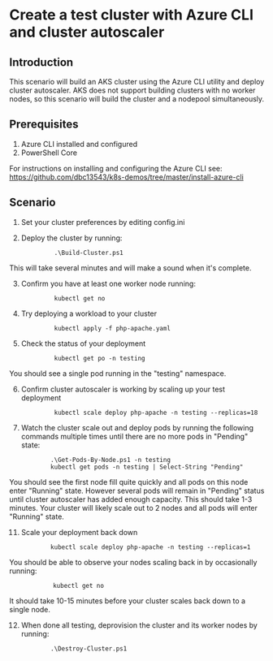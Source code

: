 # Create a test cluster with Azure CLI and cluster autoscaler

## Introduction
This scenario will build an AKS cluster using the Azure CLI utility and deploy cluster autoscaler.  AKS does not support building clusters with no worker nodes, so this scenario will build the cluster and a nodepool simultaneously.

## Prerequisites
1. Azure CLI installed and configured
2. PowerShell Core

For instructions on installing and configuring the Azure CLI see:
https://github.com/dbc13543/k8s-demos/tree/master/install-azure-cli

## Scenario

1. Set your cluster preferences by editing config.ini
2. Deploy the cluster by running:

                .\Build-Cluster.ps1

This will take several minutes and will make a sound when it's complete.

3. Confirm you have at least one worker node running:

                kubectl get no

4. Try deploying a workload to your cluster

                kubectl apply -f php-apache.yaml

5. Check the status of your deployment

                kubectl get po -n testing

You should see a single pod running in the "testing" namespace.

6. Confirm cluster autoscaler is working by scaling up your test deployment

                kubectl scale deploy php-apache -n testing --replicas=18

10. Watch the cluster scale out and deploy pods by running the following commands multiple times until there are no more pods in "Pending" state:

                .\Get-Pods-By-Node.ps1 -n testing
                kubectl get pods -n testing | Select-String "Pending"

You should see the first node fill quite quickly and all pods on this node enter "Running" state.  However several pods will remain in "Pending" status until cluster autoscaler has added enough capacity.  This should take 1-3 minutes.  Your cluster will likely scale out to 2 nodes and all pods will enter "Running" state. 

11. Scale your deployment back down 

                kubectl scale deploy php-apache -n testing --replicas=1

You should be able to observe your nodes scaling back in by occasionally running:

                kubectl get no

It should take 10-15 minutes before your cluster scales back down to a single node.

12. When done all testing, deprovision the cluster and its worker nodes by running:

                .\Destroy-Cluster.ps1